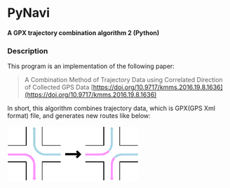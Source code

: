 # PyNavi
#### A GPX trajectory combination algorithm 2 (Python)  
  
### Description  
This program is an implementation of the following paper:
> A Combination Method of Trajectory Data using Correlated Direction of Collected GPS Data
> [https://doi.org/10.9717/kmms.2016.19.8.1636](https://doi.org/10.9717/kmms.2016.19.8.1636)  

In short, this algorithm combines trajectory data, which is GPX(GPS Xml format) file,
and generates new routes like below:  
&nbsp;  
![combination](./images/combination.png)  
